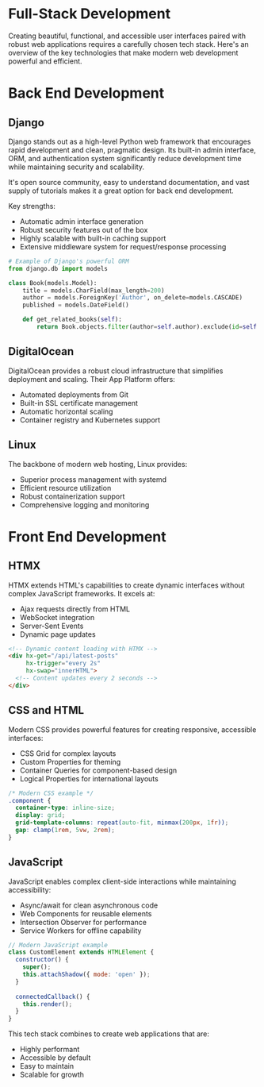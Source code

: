 # Full-Stack Development

Creating beautiful, functional, and accessible user interfaces paired with robust web applications requires a carefully chosen tech stack. Here's an overview of the key technologies that make modern web development powerful and efficient.

# Back End Development

## Django
Django stands out as a high-level Python web framework that encourages rapid development and clean, pragmatic design. Its built-in admin interface, ORM, and authentication system significantly reduce development time while maintaining security and scalability.

It's open source community, easy to understand documentation, and vast supply of tutorials makes it a great option for back end development.

Key strengths:
- Automatic admin interface generation
- Robust security features out of the box
- Highly scalable with built-in caching support
- Extensive middleware system for request/response processing

```python
# Example of Django's powerful ORM
from django.db import models

class Book(models.Model):
    title = models.CharField(max_length=200)
    author = models.ForeignKey('Author', on_delete=models.CASCADE)
    published = models.DateField()

    def get_related_books(self):
        return Book.objects.filter(author=self.author).exclude(id=self.id)
```

## DigitalOcean
DigitalOcean provides a robust cloud infrastructure that simplifies deployment and scaling. Their App Platform offers:
- Automated deployments from Git
- Built-in SSL certificate management
- Automatic horizontal scaling
- Container registry and Kubernetes support

## Linux
The backbone of modern web hosting, Linux provides:
- Superior process management with systemd
- Efficient resource utilization
- Robust containerization support
- Comprehensive logging and monitoring

# Front End Development

## HTMX
HTMX extends HTML's capabilities to create dynamic interfaces without complex JavaScript frameworks. It excels at:
- Ajax requests directly from HTML
- WebSocket integration
- Server-Sent Events
- Dynamic page updates

```html
<!-- Dynamic content loading with HTMX -->
<div hx-get="/api/latest-posts" 
     hx-trigger="every 2s"
     hx-swap="innerHTML">
  <!-- Content updates every 2 seconds -->
</div>
```

## CSS and HTML
Modern CSS provides powerful features for creating responsive, accessible interfaces:
- CSS Grid for complex layouts
- Custom Properties for theming
- Container Queries for component-based design
- Logical Properties for international layouts

```css
/* Modern CSS example */
.component {
  container-type: inline-size;
  display: grid;
  grid-template-columns: repeat(auto-fit, minmax(200px, 1fr));
  gap: clamp(1rem, 5vw, 2rem);
}
```

## JavaScript
JavaScript enables complex client-side interactions while maintaining accessibility:
- Async/await for clean asynchronous code
- Web Components for reusable elements
- Intersection Observer for performance
- Service Workers for offline capability

```javascript
// Modern JavaScript example
class CustomElement extends HTMLElement {
  constructor() {
    super();
    this.attachShadow({ mode: 'open' });
  }
  
  connectedCallback() {
    this.render();
  }
}
```

This tech stack combines to create web applications that are:
- Highly performant
- Accessible by default
- Easy to maintain
- Scalable for growth